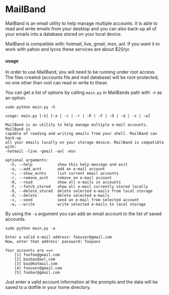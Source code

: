MailBand
========

MailBand is an email utility to help manage multiple accounts.  It is able to 
read and write emails from your desktop and you can also back-up all of your
emails into a database stored on your local device.

MailBand is compatible with: hotmail, live, gmail, msn, aol.
If you want it to work with yahoo and lycos these services are about $20/yr.

#### usage
    
In order to use MailBand, you will need to be running under root access.  The files
created (accounts file and mail database) will be root-protected, no one other than 
root can read or write to these.

You can get a list of options by calling `main.py` in MailBands path with `-h` as an
option.

    sudo python main.py -h

    usage: main.py [-h] [-a | -c | -r | -R | -F | -D | -d | -s | -w]

    MailBand is an utility to help manage multiple e-mail accounts. MailBand is
    capable of reading and writing emails from your shell. MailBand can back-up
    all your emails locally on your storage device. MailBand is compatible with:
    -hotmail -live -gmail -aol -msn

    optional arguments:
      -h, --help           show this help message and exit
      -a, --add_acnt       add an e-mail account
      -c, --show_acnts     list current email accounts
      -r, --remove_acnt    remove an e-mail account
      -R, --read           show all e-mails in accounts
      -F, --fetch_stored   show all e-mail currently stored locally
      -D, --delete_stored  delete selected e-mails from local storage
      -d, --delete         delete selected e-mails
      -s, --send           send an e-mail from selected account
      -w, --write          write selected e-mails to local storage


By using the `-a` argument you can add an email account to the list of saved accounts.

    sudo python main.py -a

    Enter a valid e-mail address: foouser@gmail.com
    Now, enter that address' password: foopass

    Your accounts are ==>
        [1] foofoo@gmail.com
        [2] bazbaz@aol.com
        [3] baz@hotmail.com
        [4] foouser@gmail.com
        [5] foobar@gmail.com

Just enter a valid account information at the prompts and the data will be saved to a
dotfile in your home directory.
